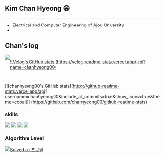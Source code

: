 ## Kim Chan Hyeong 😄
***
- Electrical and Computer Engineering of Ajou University
- 



## Chan's log 
<div style="display:flex; flex-direction:row;">
    <a href="https://velog.io/@chanhyeong00">
        <img src="https://img.shields.io/badge/
        Velog-20c997?style=for-the-badge&logo=Vimeo&logoColor=white"> 
    </a>

  
 [![Velog's GitHub stats](https://velog-readme-stats.vercel.app/
 api?name=chanhyeong00)](https://github.com/chanhyeong00/velog-readme-stats)

</div><br>

[![chanhyeong00's GitHub stats](https://github-readme-stats.vercel.app/api?
username=chanhyeong00&include_all_commits=true&show_icons=true&theme=cobalt)]
(https://github.com/chanhyeong00/github-readme-stats)






### skills
<img src="https://img.shields.io/badge/python-3776AB?style=flat-square&logo=python&logoColor=white"/> <img src="https://img.shields.io/badge/pytorch-EE4C2C?style=flat-square&logo=pytorch&logoColor=white"/> <img src="https://img.shields.io/badge/tensorflow-FF6F00?style=flat-square&logo=tensorflow&logoColor=white"/> <img src="https://img.shields.io/badge/c-A8B9CC?style=flat-square&logo=c&logoColor=white"/>



### Algorithm Level
[![Solved.ac
프로필](http://mazassumnida.wtf/api/generate_badge?boj=2002yerlm)](https://solved.ac/2002yerlm)

<!--
**chanhyeong00/chanhyeong00** is a ✨ _special_ ✨ repository because its `README.md` (this file) appears on your GitHub profile.

Here are some ideas to get you started:

- 🔭 I’m currently working on ...
- 🌱 I’m currently learning ...
- 👯 I’m looking to collaborate on ...
- 🤔 I’m looking for help with ...
- 💬 Ask me about ...
- 📫 How to reach me: ...
- 😄 Pronouns: ...
- ⚡ Fun fact: ...
-->
